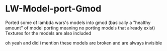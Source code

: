 # LW-Model-port-Gmod
Ported some of lambda wars's models into gmod (basically a "healthy amount" of model porting meaning no porting models that already exist) Textures for the models are also included

oh yeah and did i mention these models are broken and are always invisible
